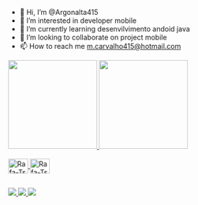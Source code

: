 - 👋 Hi, I’m @Argonalta415
- 👀 I’m interested in developer mobile
- 🌱 I’m currently learning desenvilvimento andoid java
- 💞️ I’m looking to collaborate on  project mobile
- 📫 How to reach me m.carvalho415@hotmail.com

<!---
Argonalta415/Argonalta415 is a ✨ special ✨ repository because its `README.md` (this file) appears on your GitHub profile.
You can click the Preview link to take a look at your changes.
---><div>
  <a href="https://beacons.ai/Argonalta415">
  <img height = "180em" src = "https://github-readme-stats.vercel.app/api?username=Argonalta415&show_icons=true&theme=dark&include_all_commits=true&count_private=true" />
  <img height = "180em" src = "https://github-readme-stats.vercel.app/api/top-langs/?username=Argonalta415&layout=compact&langs_count=16&theme=dark" />
</div>
  
  <div style = "display: inline_block"> <br>
  <link rel="stylesheet" href="https://cdn.jsdelivr.net/gh/devicons/devicon@v2.14.0/devicon.min.css">
  <img align = "center" alt = "Rafa-Ts" height = "30" width = "40" src="https://cdn.jsdelivr.net/gh/devicons/devicon/icons/android/android-original.svg" >
  <img align = "center" alt = "Rafa-Ts" height = "30" width = "40"src="https://cdn.jsdelivr.net/gh/devicons/devicon/icons/java/java-original.svg" />
</div>
  
##
  
<div>
</a>
  <a href="https://instagram.com/rafaballerini" target="_blank"> <img src = "https://img.shields.io/badge/Instagram-E4405F?style=for-the-badge&logo=instagram&logoColor=white"> </a>
  </a>
  <a href = "mailto:contato@rafaballerini.tech"> <img src = "https://img.shields.io/badge/Gmail-D14836?style=for-the-badge&logo=gmail&logoColor=white" target = " _blank "> 
</a>
  <a href="https://www.linkedin.com/in/matheus-gon%C3%A7alve-3a65041a5" target="_blank"><img src = "https://img.shields.io/badge/LinkedIn-0077B5?style=for-the-badge&logo=linkedin&logoColor=white"></a>   

  </div>
